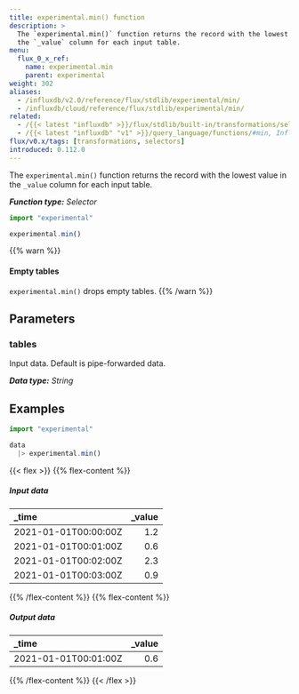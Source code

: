 ```yaml
---
title: experimental.min() function
description: >
  The `experimental.min()` function returns the record with the lowest value in
  the `_value` column for each input table.
menu:
  flux_0_x_ref:
    name: experimental.min
    parent: experimental
weight: 302
aliases:
  - /influxdb/v2.0/reference/flux/stdlib/experimental/min/
  - /influxdb/cloud/reference/flux/stdlib/experimental/min/
related:
  - /{{< latest "influxdb" >}}/flux/stdlib/built-in/transformations/selectors/min/
  - /{{< latest "influxdb" "v1" >}}/query_language/functions/#min, InfluxQL – MIN()
flux/v0.x/tags: [transformations, selectors]
introduced: 0.112.0
---
```


The `experimental.min()` function returns the record with the lowest value in
the `_value` column for each input table.

_**Function type:** Selector_

```js
import "experimental"

experimental.min()
```

{{% warn %}}
#### Empty tables
`experimental.min()` drops empty tables.
{{% /warn %}}

## Parameters

### tables
Input data.
Default is pipe-forwarded data.

_**Data type:** String_

## Examples
```js
import "experimental"

data
  |> experimental.min()
```

{{< flex >}}
{{% flex-content %}}
##### Input data
| _time                | _value |
|:-----                | ------:|
| 2021-01-01T00:00:00Z | 1.2    |
| 2021-01-01T00:01:00Z | 0.6    |
| 2021-01-01T00:02:00Z | 2.3    |
| 2021-01-01T00:03:00Z | 0.9    |
{{% /flex-content %}}
{{% flex-content %}}
##### Output data
| _time                | _value |
|:-----                | ------:|
| 2021-01-01T00:01:00Z | 0.6    |
{{% /flex-content %}}
{{< /flex >}}
